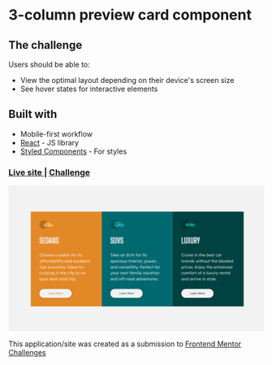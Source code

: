 # 3-column preview card component 

## The challenge

Users should be able to:

- View the optimal layout depending on their device's screen size
- See hover states for interactive elements

## Built with

- Mobile-first workflow
- [React](https://reactjs.org/) - JS library
- [Styled Components](https://styled-components.com/) - For styles


<div>
  <h3>
    <a href= "https://react-3-column-card.netlify.app/">
      Live site
    </a>
    <span> | </span>
    <a href= "https://www.frontendmentor.io/challenges/3column-preview-card-component-pH92eAR2-">
      Challenge
    </a>
  </h3>
</div>

![3 react cards](./public/images/screenshot.png)

This application/site was created as a submission to <a href= "https://www.frontendmentor.io/">Frontend Mentor Challenges</a> 
